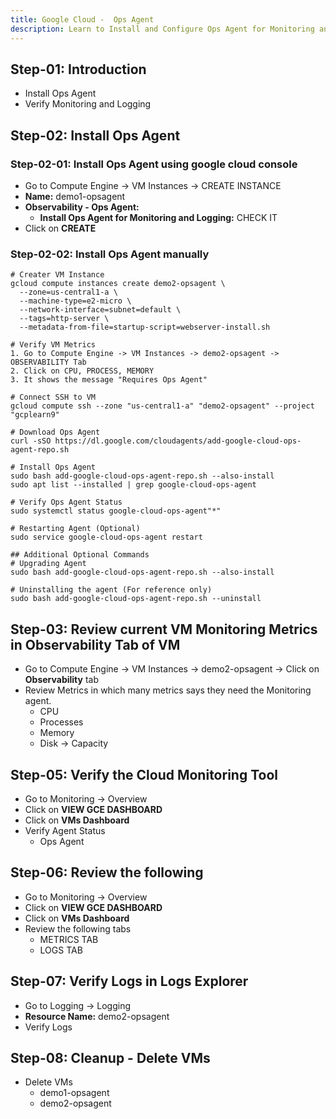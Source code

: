 ```yaml
---
title: Google Cloud -  Ops Agent
description: Learn to Install and Configure Ops Agent for Monitoring and Logging on VMs in Google Cloud Platform GCP
---
```


## Step-01: Introduction
- Install Ops Agent
- Verify Monitoring and Logging

## Step-02: Install Ops Agent 
### Step-02-01: Install Ops Agent using google cloud console
- Go to Compute Engine -> VM Instances -> CREATE INSTANCE
- **Name:** demo1-opsagent
- **Observability - Ops Agent:**
  - **Install Ops Agent for Monitoring and Logging:** CHECK IT
- Click on **CREATE**

### Step-02-02: Install Ops Agent manually
```t
# Creater VM Instance
gcloud compute instances create demo2-opsagent \
  --zone=us-central1-a \
  --machine-type=e2-micro \
  --network-interface=subnet=default \
  --tags=http-server \
  --metadata-from-file=startup-script=webserver-install.sh 

# Verify VM Metrics
1. Go to Compute Engine -> VM Instances -> demo2-opsagent -> OBSERVABILITY Tab
2. Click on CPU, PROCESS, MEMORY
3. It shows the message "Requires Ops Agent"

# Connect SSH to VM
gcloud compute ssh --zone "us-central1-a" "demo2-opsagent" --project "gcplearn9"

# Download Ops Agent
curl -sSO https://dl.google.com/cloudagents/add-google-cloud-ops-agent-repo.sh

# Install Ops Agent
sudo bash add-google-cloud-ops-agent-repo.sh --also-install
sudo apt list --installed | grep google-cloud-ops-agent

# Verify Ops Agent Status
sudo systemctl status google-cloud-ops-agent"*"

# Restarting Agent (Optional)
sudo service google-cloud-ops-agent restart

## Additional Optional Commands
# Upgrading Agent
sudo bash add-google-cloud-ops-agent-repo.sh --also-install

# Uninstalling the agent (For reference only)
sudo bash add-google-cloud-ops-agent-repo.sh --uninstall
```

## Step-03: Review current VM Monitoring Metrics in Observability Tab of VM
- Go to Compute Engine -> VM Instances -> demo2-opsagent -> Click on **Observability** tab
- Review Metrics in which many metrics says they need the Monitoring agent. 
  - CPU
  - Processes
  - Memory
  - Disk -> Capacity

## Step-05: Verify the Cloud Monitoring Tool
- Go to Monitoring -> Overview
- Click on **VIEW GCE DASHBOARD** 
- Click on **VMs Dashboard**
- Verify Agent Status 
  - Ops Agent 


## Step-06: Review the following 
- Go to Monitoring -> Overview
- Click on **VIEW GCE DASHBOARD** 
- Click on **VMs Dashboard**
- Review the following tabs
  - METRICS TAB
  - LOGS TAB

## Step-07: Verify Logs in Logs Explorer
- Go to Logging -> Logging
- **Resource Name:** demo2-opsagent
- Verify Logs

## Step-08: Cleanup - Delete VMs
- Delete VMs
  - demo1-opsagent
  - demo2-opsagent
